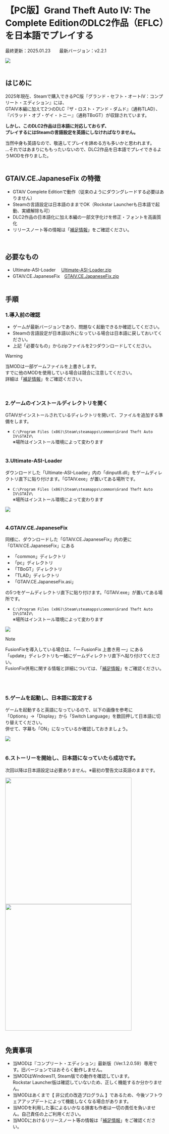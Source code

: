 # 【PC版】Grand Theft Auto IV: The Complete EditionのDLC2作品（EFLC）を日本語でプレイする

最終更新：2025.01.23　　最新バージョン：v2.2.1

![](./img/i_ttl_01.jpg?raw=true)<br><br>

## はじめに
2025年現在、Steamで購入できるPC版『グランド・セフト・オートIV：コンプリート・エディション』には、  
GTAIV本編に加えて2つのDLC『ザ・ロスト・アンド・ダムド』（通称TLAD）、『バラッド・オブ・ゲイ・トニー』（通称TBoGT）が収録されています。

**しかし、このDLC2作品は日本語に対応しておらず、  
プレイするにはSteamの言語設定を英語にしなければなりません。**

当然中身も英語なので、敬遠してプレイを諦める方も多いかと思われます。  
...それではあまりにももったいないので、DLC2作品を日本語でプレイできるようMODを作りました。
<br><br>

## GTAIV.CE.JapaneseFix の特徴
- GTAIV Complete Editionで動作（従来のようにダウングレードする必要はありません）
- Steamの言語設定は日本語のままでOK（Rockstar Launcherも日本語で起動、実績解除も可）
- DLC2作品の日本語化に加え本編の一部文字化けを修正・フォントを高画質化
- リリースノート等の情報は「[補足情報](NOTES.md)」をご確認ください。

<br>

## 必要なもの
- Ultimate-ASI-Loader 　[Ultimate-ASI-Loader.zip](https://github.com/ThirteenAG/Ultimate-ASI-Loader/releases/latest/download/Ultimate-ASI-Loader.zip)
- GTAIV.CE.JapaneseFix　[GTAIV.CE.JapaneseFix.zip](https://github.com/prjct-samwest/GTAIV.CE.JapaneseFix/releases/latest/download/GTAIV.CE.JapaneseFix.zip)
  <br><br>

## 手順
### 1.導入前の確認
- ゲームが最新バージョンであり、問題なく起動できるか確認してください。
- Steamの言語設定が日本語以外になっている場合は日本語に戻しておいてください。
- 上記「必要なもの」からzipファイルを2つダウンロードしてください。
> [!WARNING]
> 当MODは一部ゲームファイルを上書きします。  
> すでに他のMODを使用している場合は競合に注意してください。<br>詳細は「[補足情報](NOTES.md)」をご確認ください。

<br>

### 2.ゲームのインストールディレクトリを開く
GTAIVがインストールされているディレクトリを開いて、ファイルを追加する準備をします。  
- ```C:\Program Files (x86)\Steam\steamapps\common\Grand Theft Auto IV\GTAIV\```  
  ※場所はインストール環境によって変わります<br><br>

### 3.Ultimate-ASI-Loader
ダウンロードした「Ultimate-ASI-Loader」内の「dinput8.dll」をゲームディレクトリ直下に貼り付けます。「GTAIV.exe」が置いてある場所です。
- ```C:\Program Files (x86)\Steam\steamapps\common\Grand Theft Auto IV\GTAIV\```  
  ※場所はインストール環境によって変わります

![](./img/i_cap_01.png?raw=true)<br><br>

### 4.GTAIV.CE.JapaneseFix
同様に、ダウンロードした「GTAIV.CE.JapaneseFix」内の更に「GTAIV.CE.JapaneseFix」にある
- 「common」ディレクトリ
- 「pc」ディレクトリ
- 「TBoGT」ディレクトリ
- 「TLAD」ディレクトリ
- 「GTAIV.CE.JapaneseFix.asi」

の5つをゲームディレクトリ直下に貼り付けます。「GTAIV.exe」が置いてある場所です。


- ```C:\Program Files (x86)\Steam\steamapps\common\Grand Theft Auto IV\GTAIV\```  
  ※場所はインストール環境によって変わります

![](./img/i_cap_02.png?raw=true)

> [!NOTE]
> FusionFixを導入している場合は、「― FusionFix 上書き用 ―」にある「update」ディレクトリも一緒にゲームディレクトリ直下へ貼り付けてください。  
> FusionFix併用に関する情報と詳細については、「[補足情報](NOTES.md)」をご確認ください。


<br><br>

### 5.ゲームを起動し、日本語に設定する
ゲームを起動すると英語になっているので、以下の画像を参考に  
「Options」→「Display」から「Switch Language」を数回押して日本語に切り替えてください。   
併せて、字幕も「ON」になっているか確認しておきましょう。

![](./img/i_setting.gif?raw=true)<br><br>


### 6.ストーリーを開始し、日本語になっていたら成功です。
次回以降は日本語設定は必要ありません。※最初の警告文は英語のままです。

<img src="./img/i_ss_01.jpg?raw=true" width="400">  <img src="./img/i_ss_02.jpg?raw=true" width="400"><br><br>

## 免責事項
- 当MODは『コンプリート・エディション』最新版（Ver.1.2.0.59）専用です。旧バージョンではおそらく動作しません。
- 当MODはWindows11, Steam版での動作を確認しています。  
  Rockstar Launcher版は確認していないため、正しく機能するか分かりません。
- 当MODはあくまで【 非公式の改造プログラム 】であるため、今後ソフトウェアアップデートによって機能しなくなる場合があります。
- 当MODを利用した事によるいかなる損害も作者は一切の責任を負いません。自己責任の上ご利用ください。
- 当MODにおけるリリースノート等の情報は「[補足情報](NOTES.md)」をご確認ください。


